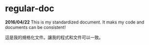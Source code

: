 # regular-doc
__2016/04/22__
This is my standardized document. It maks my code and documents can be consistent!

這是我的規格化文件。讓我的程式和文件可以一致。
